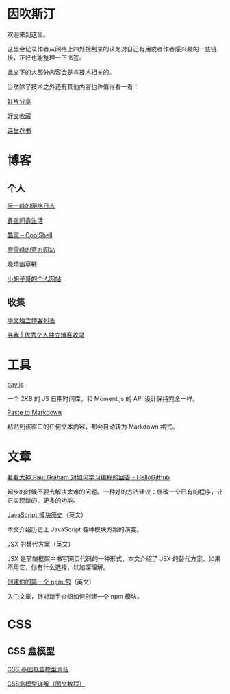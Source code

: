 # 因吹斯汀

欢迎来到这里。

这里会记录作者从网络上四处搜刮来的认为对自己有用或者作者感兴趣的一些链接，正好也能整理一下书签。

此文下的大部分内容会是与技术相关的。

当然除了技术之外还有其他内容也许值得看一看：

[好片分享](./videos.md)

[好文收藏](./好文收藏.md)

[连岳荐书](./theBooksRecommendedByUncleLian.md)

# 博客

## 个人

[阮一峰的网络日志](http://www.ruanyifeng.com/blog/)

[鑫空间鑫生活](https://www.zhangxinxu.com/)

[酷壳 – CoolShell](https://coolshell.cn/)

[廖雪峰的官方网站](https://www.liaoxuefeng.com/)

[晚晴幽草轩](https://www.jeffjade.com/)

[小胡子哥的个人网站](https://www.barretlee.com/entry/)

## 收集

[中文独立博客列表](https://github.com/timqian/chinese-independent-blogs)

[寻我 | 优秀个人独立博客收录](https://seekbetter.me/?mode=blog)

# 工具

[day.js](https://github.com/iamkun/dayjs)

一个 2KB 的 JS 日期时间库，和 Moment.js 的 API 设计保持完全一样。

[Paste to Markdown](https://euangoddard.github.io/clipboard2markdown/)

粘贴到该窗口的任何文本内容，都会自动转为 Markdown 格式。

# 文章

[看看大神 Paul Graham 对如何学习编程的回答 - HelloGithub](https://mp.weixin.qq.com/s/5AFBbkgZ8IzsFWObbvbJSQ)

起步的时候不要去解决太难的问题。一种好的方法建议：修改一个已有的程序，让它实现新的、更多的功能。

[JavaScript 模块简史](https://ponyfoo.com/articles/brief-history-of-modularity)（英文）

本文介绍历史上 JavaScript 各种模块方案的演变。

[JSX 的替代方案](https://blog.bloomca.me/2019/02/23/alternatives-to-jsx.html)（英文）

JSX 是前端框架中书写网页代码的一种形式，本文介绍了 JSX 的替代方案，如果不用它，你有什么选择，以加深理解。

[创建你的第一个 npm 包](https://www.danvega.me/blog/2019/02/10/creating-your-first-npm-package/)（英文）

入门文章，针对新手介绍如何创建一个 npm 模块。

# CSS

## CSS 盒模型

[CSS 基础框盒模型介绍](https://developer.mozilla.org/zh-CN/docs/Web/CSS/CSS_Box_Model/Introduction_to_the_CSS_box_model)

[CSS盒模型详解（图文教程）](https://www.cnblogs.com/smyhvae/p/7256371.html)
